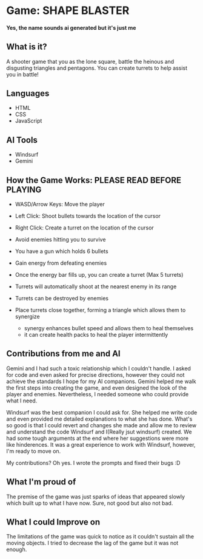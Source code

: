 # Game: SHAPE BLASTER
#### Yes, the name sounds ai generated but it's just me

## What is it?
A shooter game that you as the lone square, battle the heinous and disgusting triangles and pentagons. You can create turrets to help assist you in battle!

## Languages
- HTML
- CSS
- JavaScript

## AI Tools
- Windsurf
- Gemini

## How the Game Works: PLEASE READ BEFORE PLAYING
- WASD/Arrow Keys: Move the player
- Left Click: Shoot bullets towards the location of the cursor
- Right Click: Create a turret on the location of the cursor

- Avoid enemies hitting you to survive
- You have a gun which holds 6 bullets
- Gain energy from defeating enemies
- Once the energy bar fills up, you can create a turret (Max 5 turrets)
- Turrets will automatically shoot at the nearest enemy in its range
- Turrets can be destroyed by enemies
- Place turrets close together, forming a triangle which allows them to synergize
   - synergy enhances bullet speed and allows them to heal themselves
   - it can create health packs to heal the player intermittently

## Contributions from me and AI
Gemini and I had such a toxic relationship which I couldn't handle. I asked for code and even asked for precise directions, however they could not achieve the standards I hope for my AI companions. Gemini helped me walk the first steps into creating the game, and even designed the look of the player and enemies. Nevertheless, I needed someone who could provide what I need.

Windsurf was the best companion I could ask for. She helped me write code and even provided me detailed explanations to what she has done. What's so good is that I could revert and changes she made and allow me to review and understand the code Windsurf and I(Really jsut windsurf) created. We had some tough arguments at the end where her suggestions were more like hinderences. It was a great experience to work with Windsurf, however, I'm ready to move on.

My contributions? Oh yes. I wrote the prompts and fixed their bugs :D

## What I'm proud of
The premise of the game was just sparks of ideas that appeared slowly which built up to what I have now. Sure, not good but also not bad.

## What I could Improve on
The limitations of the game was quick to notice as it couldn't sustain all the moving objects. I tried to decrease the lag of the game but it was not enough.
